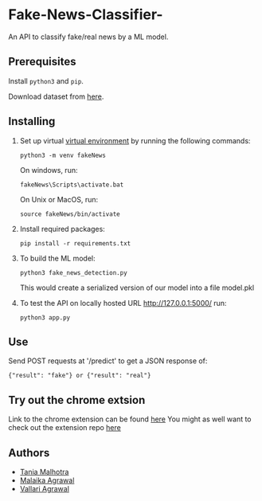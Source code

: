 # Fake-News-Classifier-
An API to classify fake/real news by a ML model.  

## Prerequisites

Install `python3` and `pip`.

Download dataset from [here](https://drive.google.com/file/d/1eVYHo4sowg0NBiX8aJmG8-4p_pZAXlVQ/view?usp=sharing).

## Installing

1. Set up virtual [virtual environment](https://docs.python.org/3/tutorial/venv.html) by running the following commands:
    ```
    python3 -m venv fakeNews
    ```
    On windows, run: 
    ```
    fakeNews\Scripts\activate.bat
    ```
    On Unix or MacOS, run:
    ```
    source fakeNews/bin/activate
    ```

2. Install required packages:
    ```
    pip install -r requirements.txt
    ```

3. To build the ML model:
    ```
    python3 fake_news_detection.py 
    ```
    This would create a serialized version of our model into a file model.pkl
4. To test the API on locally hosted URL http://127.0.0.1:5000/ run:
    ```
    python3 app.py
    ```


## Use

Send POST requests at '/predict' to get a JSON response of:
```
{"result": "fake"} or {"result": "real"}
```

## Try out the chrome extsion
Link to the chrome extension can be found [here](https://chrome.google.com/webstore/detail/fake-news-classifier/dgfbojnniaaekgdkdgpkedmlnagokaml)
You might as well want to check out the extension repo [here](https://github.com/VallariAg/Fake-News-Classifier-Extension) 


## Authors

- [Tania Malhotra](github.com/TaniaMalhotra)
- [Malaika Agrawal]()
- [Vallari Agrawal](github.com/vallariag)
